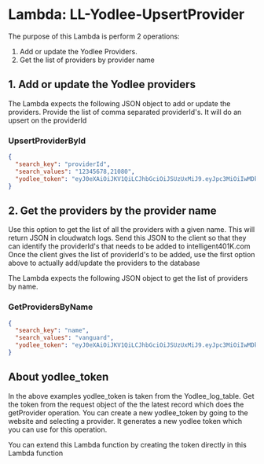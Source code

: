 # Lambda: LL-Yodlee-UpsertProvider

The purpose of this Lambda is perform 2 operations:
  1. Add or update the Yodlee Providers.
  2. Get the list of providers by provider name

## 1. Add or update the Yodlee providers 
The Lambda expects the following JSON object to add or update the providers.
  Provide the list of  comma separated providerId's. It will do an upsert on the providerId
  
  ### UpsertProviderById
  ```json
  {
    "search_key": "providerId",
    "search_values": "12345678,21080",
    "yodlee_token": "eyJ0eXAiOiJKV1QiLCJhbGciOiJSUzUxMiJ9.eyJpc3MiOiIwMDk4ZTc5OC1hZTIzYzQ4Yy1jYjlkLTRlNmItYmE1Yi0zNDMxODhkOGY1ZjkiLCJpYXQiOjE2MDYxMTM4OTQsImV4cCI6MTYwNjExNTI0NH0.d9Id7OvrNHpuElExV43hywqzHxq_fTOo9o7I_KaNQdBymnSXquI2z8C3Ppcsw-PItFrm861W6IzENGqGB14eZOkUibPFb7Mt21orgUheHSHM30y06GMPt7rC6ebk9qEuva3pAWI0IRNAyFokJ-V6-Y89MeV9aIImQIF0zt17TwndKwiFOy8tM6JgCWI9jz7WiNvmJvmRXOTl7zjEXW66i3oOFNzpj-9DUR_Gqq7OW8zUcHFPkFfb7W1-0zZWXLf_dwVvDh46p517PbAPS7a6PWuYVijkh0J4YgEVtCEmrrhlR7aPEgIYh5bO9gUPdZJzp4a5rEM3iVcP0qEkxQ0DJQ"
  }
  ```

## 2. Get the providers by the provider name
Use this option to get the list of all the providers with a given name. This will return JSON in cloudwatch logs.
Send this JSON to the client so that they can identify the providerId's that needs to be added to intelligent401K.com
Once the client gives the list of providerId's to be added,  use the first option above to actually add/update the providers to the database 

The Lambda expects the following JSON object to get the list of providers by name.
 
  ### GetProvidersByName
  ```json
  {
    "search_key": "name",
    "search_values": "vanguard",
    "yodlee_token": "eyJ0eXAiOiJKV1QiLCJhbGciOiJSUzUxMiJ9.eyJpc3MiOiIwMDk4ZTc5OC1hZTIzYzQ4Yy1jYjlkLTRlNmItYmE1Yi0zNDMxODhkOGY1ZjkiLCJpYXQiOjE2MDYxMTM4OTQsImV4cCI6MTYwNjExNTI0NH0.d9Id7OvrNHpuElExV43hywqzHxq_fTOo9o7I_KaNQdBymnSXquI2z8C3Ppcsw-PItFrm861W6IzENGqGB14eZOkUibPFb7Mt21orgUheHSHM30y06GMPt7rC6ebk9qEuva3pAWI0IRNAyFokJ-V6-Y89MeV9aIImQIF0zt17TwndKwiFOy8tM6JgCWI9jz7WiNvmJvmRXOTl7zjEXW66i3oOFNzpj-9DUR_Gqq7OW8zUcHFPkFfb7W1-0zZWXLf_dwVvDh46p517PbAPS7a6PWuYVijkh0J4YgEVtCEmrrhlR7aPEgIYh5bO9gUPdZJzp4a5rEM3iVcP0qEkxQ0DJQ"
  }
  ```
  
 ## About yodlee_token
 In the above examples yodlee_token is taken from the Yodlee_log_table. Get the token from the request object of the the latest record which does the getProvider operation. 
 You can create a new yodlee_token by going to the website and selecting a provider. It generates a new yodlee token which you can use for this operation.
 
 You can extend this Lambda function by creating the token directly in this Lambda function
 
